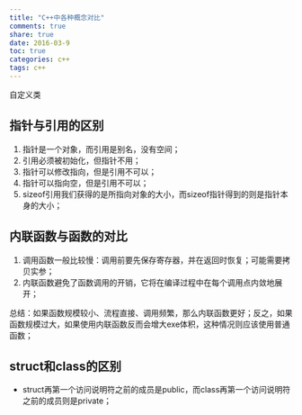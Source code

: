 ```yaml
---
title: "C++中各种概念对比"
comments: true
share: true
date: 2016-03-9
toc: true
categories: c++
tags: c++
---
```


自定义类

## 指针与引用的区别

1. 指针是一个对象，而引用是别名，没有空间；
2. 引用必须被初始化，但指针不用；
3. 指针可以修改指向，但是引用不可以；
4. 指针可以指向空，但是引用不可以；
5. sizeof引用我们获得的是所指向对象的大小，而sizeof指针得到的则是指针本身的大小；

## 内联函数与函数的对比

1. 调用函数一般比较慢：调用前要先保存寄存器，并在返回时恢复；可能需要拷贝实参；
2. 内联函数避免了函数调用的开销，它将在编译过程中在每个调用点内敛地展开；

总结：如果函数规模较小、流程直接、调用频繁，那么内联函数更好；反之，如果函数规模过大，如果使用内联函数反而会增大exe体积，这种情况则应该使用普通函数；

## struct和class的区别

* struct再第一个访问说明符之前的成员是public，而class再第一个访问说明符之前的成员则是private；
